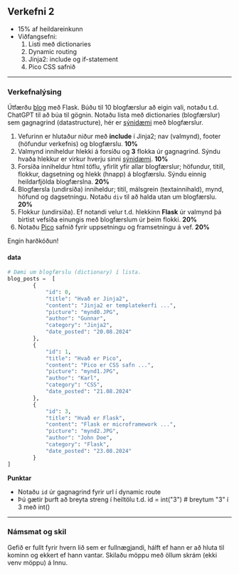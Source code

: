 ## Verkefni 2 
- 15% af heildareinkunn
- Viðfangsefni: 
   1. Listi með dictionaries
   1. Dynamic routing 
   1. Jinja2: include og if-statement
   1. Pico CSS safnið

---

### Verkefnalýsing 
Útfærðu [blog](https://www.visindavefur.is/svar.php?id=3225) með Flask. Búðu til 10 blogfærslur að eigin vali, notaðu t.d. ChatGPT til að búa til gögnin. Notaðu lista með dictionaries (blogfærslur) sem gagnagrind (datastructure), hér er [sýnidæmi](#data) með blogfærslur.

1. Vefurinn er hlutaður niður með **include** í Jinja2; nav (valmynd), footer (höfundur verkefnis) og blogfærslu. **10%**
1. Valmynd inniheldur hlekki á forsíðu og **3** flokka úr gagnagrind. Sýndu hvaða hlekkur er virkur hverju sinni [sýnidæmi](https://python-web.teclado.com/section12/lectures/03_base_template_and_nav_bar/#highlighting-the-currently-active-page). **10%**
1. Forsíða inniheldur html töflu, yfirlit yfir allar blogfærslur; höfundur, titill, flokkur, dagsetning og hlekk (hnapp) á blogfærslu. Sýndu einnig heildarfjölda blogfærslna. **20%**
1. Blogfærsla (undirsíða) inniheldur; titil, málsgrein (textainnihald), mynd, höfund og dagsetningu. Notaðu `div` til að halda utan um blogfærslu. **20%**
1. Flokkur (undirsíða). Ef notandi velur t.d. hlekkinn **Flask** úr valmynd þá birtist vefsíða einungis með blogfærslum úr þeim flokki. **20%**
1. Notaðu [Pico]([https://purecss.io/](https://picocss.com/)) safnið fyrir uppsetningu og framsetningu á vef. **20%**

Engin harðkóðun!

#### data

```python
# Dæmi um blogfærslu (dictionary) í lista.
blog_posts =  [
        {
            "id": 0,
            "title": "Hvað er Jinja2",
            "content": "Jinja2 er templatekerfi ...",
            "picture": "mynd0.JPG",
            "author": "Gunnar",
            "category": "Jinja2",
            "date_posted": "20.08.2024"
        },
        {
            "id": 1,
            "title": "Hvað er Pico",
            "content": "Pico er CSS safn ...",
            "picture": "mynd1.JPG",
            "author": "Karl",
            "category": "CSS",
            "date_posted": "21.08.2024"
        },
        {
            "id": 3,
            "title": "Hvað er Flask",
            "content": "Flask er microframework ...",
            "picture": "mynd2.JPG",
            "author": "John Doe",
            "category": "Flask",
            "date_posted": "23.08.2024"
        }    
]

```

**Punktar**
-  Notaðu `id` úr gagnagrind fyrir url í dynamic route
-  Þú gætir þurft að breyta streng í heiltölu t.d. id = int("3")  # breytum "3" í 3 með int()

---

### Námsmat og skil 
Gefið er fullt fyrir hvern lið sem er fullnægjandi, hálft ef hann er að hluta til kominn og ekkert ef hann vantar. Skilaðu möppu með öllum skrám (ekki venv möppu) á Innu.

